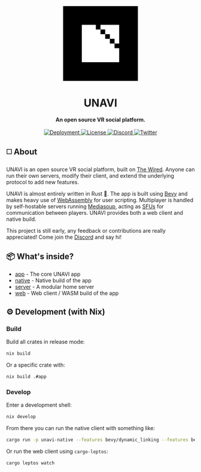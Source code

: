 <div align="center">
  <img src="./assets/images/block-logo.png" alt="UNAVI Logo" height="200" />
  <h1>UNAVI</h1>
  <strong>An open source VR social platform.</strong>
</div>

<br />

<div align="center">
  <a href="https://unavi.xyz">
    <img alt="Deployment" src="https://img.shields.io/github/deployments/unavi-xyz/unavi/production?label=deployment">
  </a>
  <a href="https://github.com/unavi-xyz/unavi/blob/main/LICENSE">
    <img src="https://img.shields.io/github/license/unavi-xyz/unavi" alt="License" />
  </a>
  <a href="https://discord.gg/VCsAEneUMn">
    <img src="https://img.shields.io/discord/918705784311939134.svg?label=&logo=discord&logoColor=ffffff&color=7389D8&labelColor=6A7EC2" alt="Discord" />
  </a>
  <a href="https://twitter.com/unavi_xyz">
    <img src="https://img.shields.io/badge/unavi__xyz--1DA1F2?logo=twitter" alt="Twitter" />
  </a>
</div>

## ◻️ About

UNAVI is an open source VR social platform, built on [The Wired](https://github.com/unavi-xyz/wired-protocol).
Anyone can run their own servers, modify their client, and extend the underlying protocol to add new features.

UNAVI is almost entirely written in Rust 🦀.
The app is built using [Bevy](https://bevyengine.org/) and makes heavy use of [WebAssembly](https://webassembly.org/) for user scripting.
Multiplayer is handled by self-hostable servers running [Mediasoup](https://mediasoup.org/),
acting as [SFUs](https://bloggeek.me/webrtcglossary/sfu/) for communication between players.
UNAVI provides both a web client and native build.

This project is still early, any feedback or contributions are really appreciated!
Come join the [Discord](https://discord.gg/VCsAEneUMn) and say hi!

## 📦 What's inside?

- [app](/app) - The core UNAVI app
- [native](/native) - Native build of the app
- [server](/server) - A modular home server
- [web](/web) - Web client / WASM build of the app

## ⚙️ Development (with Nix)

### Build

Build all crates in release mode:

```bash
nix build
```

Or a specific crate with:

```bash
nix build .#app
```

### Develop

Enter a development shell:

```bash
nix develop
```

From there you can run the native client with something like:

```bash
cargo run -p unavi-native --features bevy/dynamic_linking --features bevy/wayland
```

Or run the web client using `cargo-leptos`:

```bash
cargo leptos watch
```
